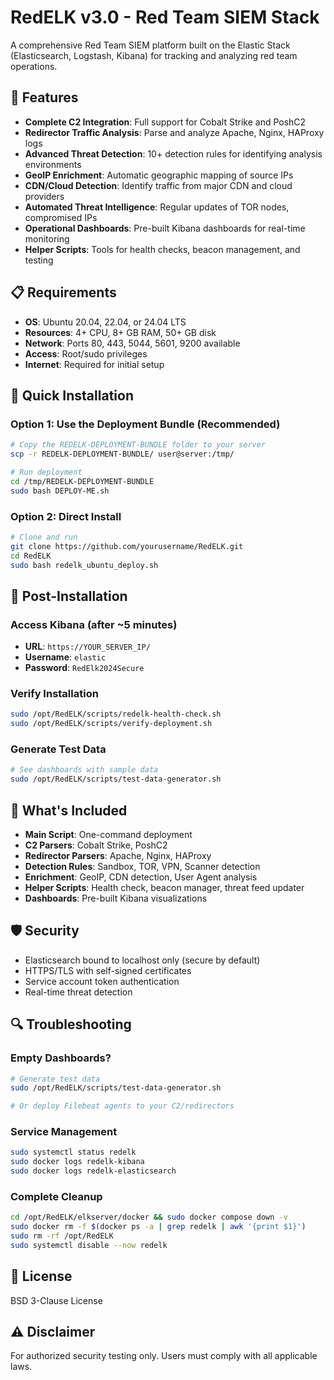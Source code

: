 # RedELK v3.0 - Red Team SIEM Stack

A comprehensive Red Team SIEM platform built on the Elastic Stack (Elasticsearch, Logstash, Kibana) for tracking and analyzing red team operations.

## 🚀 Features

- **Complete C2 Integration**: Full support for Cobalt Strike and PoshC2
- **Redirector Traffic Analysis**: Parse and analyze Apache, Nginx, HAProxy logs
- **Advanced Threat Detection**: 10+ detection rules for identifying analysis environments
- **GeoIP Enrichment**: Automatic geographic mapping of source IPs
- **CDN/Cloud Detection**: Identify traffic from major CDN and cloud providers
- **Automated Threat Intelligence**: Regular updates of TOR nodes, compromised IPs
- **Operational Dashboards**: Pre-built Kibana dashboards for real-time monitoring
- **Helper Scripts**: Tools for health checks, beacon management, and testing

## 📋 Requirements

- **OS**: Ubuntu 20.04, 22.04, or 24.04 LTS
- **Resources**: 4+ CPU, 8+ GB RAM, 50+ GB disk
- **Network**: Ports 80, 443, 5044, 5601, 9200 available
- **Access**: Root/sudo privileges
- **Internet**: Required for initial setup

## 🔧 Quick Installation

### Option 1: Use the Deployment Bundle (Recommended)
```bash
# Copy the REDELK-DEPLOYMENT-BUNDLE folder to your server
scp -r REDELK-DEPLOYMENT-BUNDLE/ user@server:/tmp/

# Run deployment
cd /tmp/REDELK-DEPLOYMENT-BUNDLE
sudo bash DEPLOY-ME.sh
```

### Option 2: Direct Install
```bash
# Clone and run
git clone https://github.com/yourusername/RedELK.git
cd RedELK
sudo bash redelk_ubuntu_deploy.sh
```

## 🎯 Post-Installation

### Access Kibana (after ~5 minutes)
- **URL**: `https://YOUR_SERVER_IP/`
- **Username**: `elastic`
- **Password**: `RedElk2024Secure`

### Verify Installation
```bash
sudo /opt/RedELK/scripts/redelk-health-check.sh
sudo /opt/RedELK/scripts/verify-deployment.sh
```

### Generate Test Data
```bash
# See dashboards with sample data
sudo /opt/RedELK/scripts/test-data-generator.sh
```

## 📁 What's Included

- **Main Script**: One-command deployment
- **C2 Parsers**: Cobalt Strike, PoshC2
- **Redirector Parsers**: Apache, Nginx, HAProxy
- **Detection Rules**: Sandbox, TOR, VPN, Scanner detection
- **Enrichment**: GeoIP, CDN detection, User Agent analysis
- **Helper Scripts**: Health check, beacon manager, threat feed updater
- **Dashboards**: Pre-built Kibana visualizations

## 🛡️ Security

- Elasticsearch bound to localhost only (secure by default)
- HTTPS/TLS with self-signed certificates
- Service account token authentication
- Real-time threat detection

## 🔍 Troubleshooting

### Empty Dashboards?
```bash
# Generate test data
sudo /opt/RedELK/scripts/test-data-generator.sh

# Or deploy Filebeat agents to your C2/redirectors
```

### Service Management
```bash
sudo systemctl status redelk
sudo docker logs redelk-kibana
sudo docker logs redelk-elasticsearch
```

### Complete Cleanup
```bash
cd /opt/RedELK/elkserver/docker && sudo docker compose down -v
sudo docker rm -f $(docker ps -a | grep redelk | awk '{print $1}')
sudo rm -rf /opt/RedELK
sudo systemctl disable --now redelk
```

## 📄 License

BSD 3-Clause License

## ⚠️ Disclaimer

For authorized security testing only. Users must comply with all applicable laws.